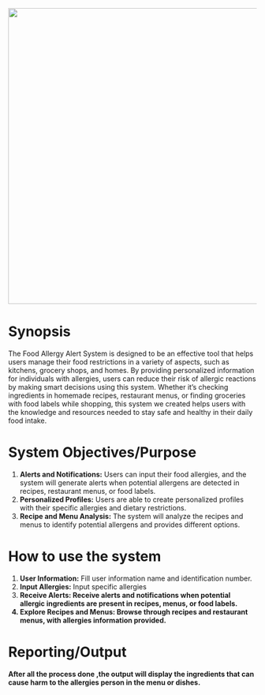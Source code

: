 <!DOCTYPE html>
<html>
  <img src="\Image\Food.png" width="7000" height="600"></img>

<body class="stackedit">
  <div class="stackedit__html"><h1 id="synopsis">Synopsis</h1>
<p>The Food Allergy Alert System is designed to be an effective tool that helps users manage their food restrictions in a variety of aspects, such as kitchens, grocery shops, and homes. By providing personalized information for individuals with allergies, users can reduce their risk of allergic reactions by making smart decisions using this system. Whether it’s checking ingredients in homemade recipes, restaurant menus, or finding groceries with food labels while shopping, this system we created helps users with the knowledge and resources needed to stay safe and healthy in their daily food intake.</p>
<h1 id="obj/purp">System Objectives/Purpose</h1>
<ol>
  <li><strong>Alerts and Notifications:</strong> Users can input their food allergies, and the system will generate alerts when potential allergens are detected in 
                                       recipes, restaurant menus, or food labels.</li>
  <li><strong>Personalized Profiles:</strong> Users are able to create personalized profiles with their specific allergies and dietary restrictions.</li>
  <li><strong>Recipe and Menu Analysis:</strong> The system will analyze the recipes and menus to identify potential allergens and provides different options.</li>
</ol>
<h1 id="how-to-use-the-system">How to use the system</h1>
<ol>
<li><strong>User Information:</strong> Fill user information name and identification number.</li>
<li><strong>Input Allergies:</strong> Input specific allergies</li>
<li><strong>Receive Alerts: Receive alerts and notifications when potential allergic ingredients are present in recipes, menus, or food labels.</li>
<li><strong>Explore Recipes and Menus: Browse through recipes and restaurant menus, with allergies information provided.</li>
</ol>
<h1 id="reportingoutput">Reporting/Output</h1>
<p>After all the process done ,the output will display the ingredients that can cause harm to the allergies person in the menu or dishes.</p>
</div>
</body>

</html>


